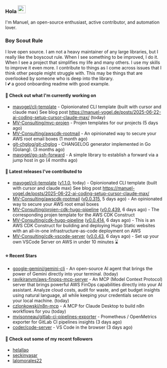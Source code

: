 ### Hola <img src="https://media.giphy.com/media/hvRJCLFzcasrR4ia7z/giphy.gif" width="25px">

I'm Manuel, an open-source enthusiast, active contributor, and automation lover.

### Boy Scout Rule

I love open source. I am not a heavy maintainer of any large libraries, but I really like the boyscout rule. 
When I see something to be improved, I do it. When I see a project
that simplifies my life and many others. I use my skills to improve it even more.
I contribute to things as I come across issues that I think other people might struggle with. 
This may be things that are overlooked by someone who is deep into the library.  
I 💕 a good onboarding readme with good example.



#### 👷 Check out what I'm currently working on

- [mavogel/cli-template](https://github.com/mavogel/cli-template) - Opionionated CLI template (built with cursor and claude max) See blog post https://manuel-vogel.de/posts/2025-06-22-ai-coding-setup-cursor-claude-max/ (today)
- [MV-Consulting/mvc-projen](https://github.com/MV-Consulting/mvc-projen) - Projen templates for our projects (5 days ago)
- [MV-Consulting/awscdk-rootmail](https://github.com/MV-Consulting/awscdk-rootmail) - An opinionated way to secure your AWS root email boxes (1 month ago)
- [git-chglog/git-chglog](https://github.com/git-chglog/git-chglog) - CHANGELOG generator implemented in Go (Golang). (3 months ago)
- [mavogel/go-ssh-forward](https://github.com/mavogel/go-ssh-forward) - A simple library to establish a forward via a jump host in go (4 months ago)

#### 🔭 Latest releases I've contributed to

- [mavogel/cli-template](https://github.com/mavogel/cli-template) ([v1.1.0](https://github.com/mavogel/cli-template/releases/tag/v1.1.0), today) - Opionionated CLI template (built with cursor and claude max) See blog post https://manuel-vogel.de/posts/2025-06-22-ai-coding-setup-cursor-claude-max/
- [MV-Consulting/awscdk-rootmail](https://github.com/MV-Consulting/awscdk-rootmail) ([v0.0.315](https://github.com/MV-Consulting/awscdk-rootmail/releases/tag/v0.0.315), 5 days ago) - An opinionated way to secure your AWS root email boxes
- [MV-Consulting/projen-cdk-hugo-pipeline](https://github.com/MV-Consulting/projen-cdk-hugo-pipeline) ([v0.0.439](https://github.com/MV-Consulting/projen-cdk-hugo-pipeline/releases/tag/v0.0.439), 6 days ago) - The corresponding projen template for the AWS CDK Construct
- [MV-Consulting/cdk-hugo-pipeline](https://github.com/MV-Consulting/cdk-hugo-pipeline) ([v0.0.414](https://github.com/MV-Consulting/cdk-hugo-pipeline/releases/tag/v0.0.414), 6 days ago) - This is an AWS CDK Construct for building and deploying Hugo Static websites with an all-in-one infrastructure-as-code deployment on AWS
- [MV-Consulting/cdk-vscode-server](https://github.com/MV-Consulting/cdk-vscode-server) ([v0.0.43](https://github.com/MV-Consulting/cdk-vscode-server/releases/tag/v0.0.43), 6 days ago) - Set up your own VSCode Server on AWS in under 10 minutes ⌛️

#### ⭐ Recent Stars

- [google-gemini/gemini-cli](https://github.com/google-gemini/gemini-cli) - An open-source AI agent that brings the power of Gemini directly into your terminal. (today)
- [ravikiranvm/aws-finops-mcp-server](https://github.com/ravikiranvm/aws-finops-mcp-server) - An MCP (Model Context Protocol) server that brings powerful AWS FinOps capabilities directly into your AI assistant. Analyze cloud costs, audit for waste, and get budget insights using natural language, all while keeping your credentials secure on your local machine. (today)
- [czlonkowski/n8n-mcp](https://github.com/czlonkowski/n8n-mcp) - A MCP for Claude Desktop to build n8n workflows for you  (today)
- [mvisonneau/gitlab-ci-pipelines-exporter](https://github.com/mvisonneau/gitlab-ci-pipelines-exporter) - Prometheus / OpenMetrics exporter for GitLab CI pipelines insights (3 days ago)
- [coder/code-server](https://github.com/coder/code-server) - VS Code in the browser (3 days ago)

#### 👯 Check out some of my recent followers

- [helallao](https://github.com/helallao)
- [seckinyasar](https://github.com/seckinyasar)
- [lalomorales22](https://github.com/lalomorales22)




